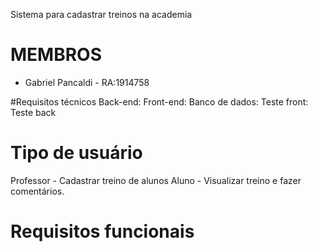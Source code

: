Sistema para cadastrar treinos na academia

# MEMBROS
- Gabriel Pancaldi - RA:1914758


#Requisitos técnicos
Back-end:
Front-end:
Banco de dados:
Teste front:
Teste back

# Tipo de usuário

Professor - Cadastrar treino de alunos
Aluno - Visualizar treino e fazer comentários.

# Requisitos funcionais
